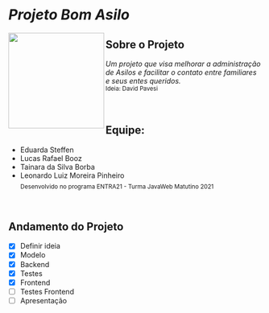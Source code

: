# <i><b> Projeto Bom Asilo </b></i>
<img align="left" height="190" src="https://media.discordapp.net/attachments/767080390241812540/892737725940269136/LogoCor.gif?width=406&height=406">

## Sobre o Projeto
<i> Um projeto que visa melhorar a administração de Asilos e facilitar o contato entre familiares e seus entes queridos. </i></br>
<sub> Ideia: David Pavesi </sub></br></br></br>

## Equipe:
* Eduarda Steffen 
* Lucas Rafael Booz
* Tainara da Silva Borba
* Leonardo Luiz Moreira Pinheiro </br>
<sub> Desenvolvido no programa ENTRA21 - Turma JavaWeb Matutino 2021 </sub>

</br>

## Andamento do Projeto
- [x] Definir ideia
- [x] Modelo
- [x] Backend
- [x] Testes
- [x] Frontend
- [ ] Testes Frontend
- [ ] Apresentação
